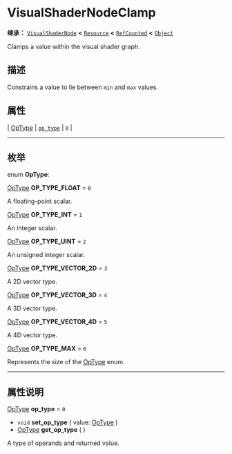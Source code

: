 <!-- ⚠ 请勿编辑本文件 ⚠ -->
<!-- 本文档使用脚本从 WeDot 引擎源码仓库生成。 -->
<!-- 生成脚本：https://github.com/WeDot-Engine/WeDot/tree/4.3/doc/tools/make_md.py； -->
<!-- 原文件：https://github.com/WeDot-Engine/WeDot/tree/4.3/doc/classes/VisualShaderNodeClamp.xml。 -->

<div id="_class_visualshadernodeclamp"></div>

# VisualShaderNodeClamp

**继承：** [`VisualShaderNode`](class_visualshadernode.md) **<** [`Resource`](class_resource.md) **<** [`RefCounted`](class_refcounted.md) **<** [`Object`](class_object.md)

Clamps a value within the visual shader graph.

## 描述

Constrains a value to lie between `min` and `max` values.

## 属性

| [OpType](#enum_visualshadernodeclamp_optype) | [`op_type`](#class_visualshadernodeclamp_property_op_type) | ``0`` |

<!-- rst-class:: classref-section-separator -->

---

## 枚举

<div id="_class_enum_visualshadernodeclamp_optype"></div>

enum **OpType**: <div id="enum_visualshadernodeclamp_optype"></div>

<div id="_class_visualshadernodeclamp_constant_op_type_float"></div>

[OpType](#enum_visualshadernodeclamp_optype) **OP_TYPE_FLOAT** = ``0``

A floating-point scalar.

<div id="_class_visualshadernodeclamp_constant_op_type_int"></div>

[OpType](#enum_visualshadernodeclamp_optype) **OP_TYPE_INT** = ``1``

An integer scalar.

<div id="_class_visualshadernodeclamp_constant_op_type_uint"></div>

[OpType](#enum_visualshadernodeclamp_optype) **OP_TYPE_UINT** = ``2``

An unsigned integer scalar.

<div id="_class_visualshadernodeclamp_constant_op_type_vector_2d"></div>

[OpType](#enum_visualshadernodeclamp_optype) **OP_TYPE_VECTOR_2D** = ``3``

A 2D vector type.

<div id="_class_visualshadernodeclamp_constant_op_type_vector_3d"></div>

[OpType](#enum_visualshadernodeclamp_optype) **OP_TYPE_VECTOR_3D** = ``4``

A 3D vector type.

<div id="_class_visualshadernodeclamp_constant_op_type_vector_4d"></div>

[OpType](#enum_visualshadernodeclamp_optype) **OP_TYPE_VECTOR_4D** = ``5``

A 4D vector type.

<div id="_class_visualshadernodeclamp_constant_op_type_max"></div>

[OpType](#enum_visualshadernodeclamp_optype) **OP_TYPE_MAX** = ``6``

Represents the size of the [OpType](#enum_visualshadernodeclamp_optype) enum.

<!-- rst-class:: classref-section-separator -->

---

## 属性说明

<div id="_class_visualshadernodeclamp_property_op_type"></div>

[OpType](#enum_visualshadernodeclamp_optype) **op_type** = ``0`` <div id="class_visualshadernodeclamp_property_op_type"></div>

- `void` **set_op_type** ( value: [OpType](#enum_visualshadernodeclamp_optype) )
- [OpType](#enum_visualshadernodeclamp_optype) **get_op_type** ( )

A type of operands and returned value.

[^virtual]: 本方法通常需要用户覆盖才能生效。
[^const]: 本方法无副作用，不会修改该实例的任何成员变量。
[^vararg]: 本方法除了能接受在此处描述的参数外，还能够继续接受任意数量的参数。
[^constructor]: 本方法用于构造某个类型。
[^static]: 调用本方法无需实例，可直接使用类名进行调用。
[^operator]: 本方法描述的是使用本类型作为左操作数的有效运算符。
[^bitfield]: 这个值是由下列位标志构成位掩码的整数。
[^void]: 无返回值。
